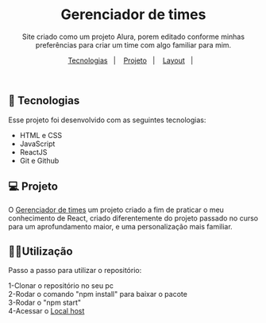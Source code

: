 <h1 align="center"> Gerenciador de times </h1>

<p align="center">
Site criado como um projeto Alura, porem editado conforme minhas preferências para criar um time com algo familiar para mim.
</p>

<p align="center">
  <a href="#-tecnologias">Tecnologias</a>&nbsp;&nbsp;&nbsp;|&nbsp;&nbsp;&nbsp;
  <a href="#-projeto">Projeto</a>&nbsp;&nbsp;&nbsp;|&nbsp;&nbsp;&nbsp;
  <a href="#-layout">Layout</a>&nbsp;&nbsp;&nbsp;|&nbsp;&nbsp;&nbsp;
</p>

<br>


## 🚀 Tecnologias

Esse projeto foi desenvolvido com as seguintes tecnologias:

- HTML e CSS
- JavaScript
- ReactJS 
- Git e Github

## 💻 Projeto

O [Gerenciador de times](https://github.com/vLecaBR/first-react-project.git) um projeto criado a fim de praticar o meu conhecimento de React, criado diferentemente do projeto passado no curso para um aprofundamento maior, e uma personalização mais familiar.

## 🧑‍💻Utilização

Passo a passo para utilizar o repositório:

1-Clonar o repositório no seu pc <br>
2-Rodar o comando "npm install" para baixar o pacote <br>
3-Rodar o "npm start" <br>
4-Acessar o [Local host](http://localhost:3000)



